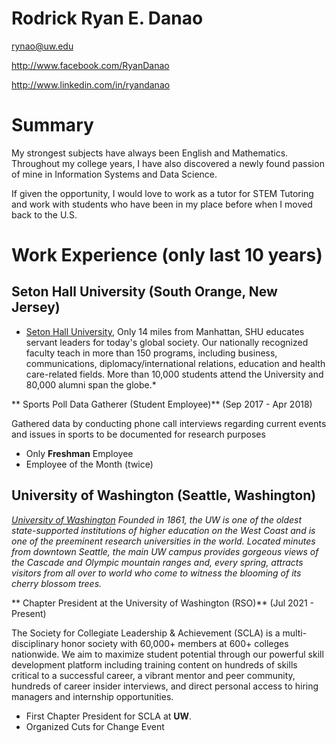 # Rodrick Ryan E. Danao

rynao@uw.edu

http://www.facebook.com/RyanDanao

http://www.linkedin.com/in/ryandanao

# Summary

My strongest subjects have always been English and Mathematics. Throughout my college years, I have also discovered a newly found passion of mine in Information Systems and Data Science. 

If given the opportunity, I would love to work as a tutor for STEM Tutoring and work with students who have been in my place before when I moved back to the U.S.

# Work Experience (only last 10 years)

## Seton Hall University (South Orange, New Jersey)

* [Seton Hall University][], Only 14 miles from Manhattan, SHU educates servant leaders for today's global society. Our nationally recognized faculty teach in more than 150 programs, including business, communications, diplomacy/international relations, education and health care-related fields. More than 10,000 students attend the University and 80,000 alumni span the globe.*

** Sports Poll Data Gatherer (Student Employee)** (Sep 2017 - Apr 2018)

Gathered data by conducting phone call interviews regarding current events and issues in sports to be documented for research purposes 

- Only **Freshman** Employee
- Employee of the Month (twice)

## University of Washington (Seattle, Washington)
*[University of Washington][] Founded in 1861, the UW is one of the oldest state-supported institutions of higher education on the West Coast and is one of the preeminent research universities in the world. Located minutes from downtown Seattle, the main UW campus provides gorgeous views of the Cascade and Olympic mountain ranges and, every spring, attracts visitors from all over to world who come to witness the blooming of its cherry blossom trees.*

** Chapter President at the University of Washington (RSO)** (Jul 2021 - Present)

The Society for Collegiate Leadership & Achievement (SCLA) is a multi-disciplinary honor society with 60,000+ members at 600+ colleges nationwide. We aim to maximize student potential through our powerful skill development platform including training content on hundreds of skills critical to a successful career, a vibrant mentor and peer community, hundreds of career insider interviews, and direct personal access to hiring managers and internship opportunities.

- First Chapter President for SCLA at **UW**.
- Organized Cuts for Change Event  


[Seton Hall University]: https://www.shu.edu/
[University of Washington]: https://www.washington.edu/